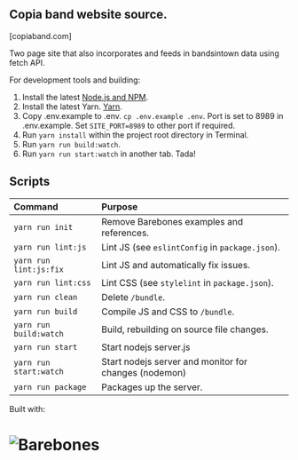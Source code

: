 ## Copia band website source.
[copiaband.com]

Two page site that also incorporates and feeds in bandsintown data using fetch API.

For development tools and building:

1. Install the latest [Node.js and NPM](https://nodejs.org).
2. Install the latest Yarn. [Yarn](https://yarnpkg.com/en/docs/install).
3. Copy .env.example to .env. `cp .env.example .env`. Port is set to 8989 in .env.example. Set `SITE_PORT=8989` to other port if required.
3. Run `yarn install` within the project root directory in Terminal.
4. Run `yarn run build:watch`.
5. Run `yarn run start:watch` in another tab. Tada!

## Scripts

Command                | Purpose
:--------------------- | :----------------------------------------------
`yarn run init`        | Remove Barebones examples and references.
`yarn run lint:js`     | Lint JS (see `eslintConfig` in `package.json`).
`yarn run lint:js:fix` | Lint JS and automatically fix issues.
`yarn run lint:css`    | Lint CSS (see `stylelint` in `package.json`).
`yarn run clean`       | Delete `/bundle`.
`yarn run build`       | Compile JS and CSS to `/bundle`.
`yarn run build:watch` | Build, rebuilding on source file changes.
`yarn run start`       | Start nodejs server.js
`yarn run start:watch` | Start nodejs server and monitor for changes (nodemon)
`yarn run package`     | Packages up the server.

Built with:
# ![Barebones](http://jaydenseric.com/shared/barebones-logo.svg)
